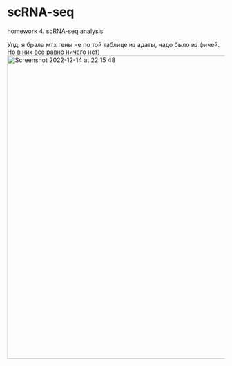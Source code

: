 # scRNA-seq

homework 4. scRNA-seq analysis



Упд: я брала мтх гены не по той таблице из адаты, надо было из фичей. Но в них все равно ничего нет) 
<img width="703" alt="Screenshot 2022-12-14 at 22 15 48" src="https://user-images.githubusercontent.com/60537368/207732687-b7a73542-49ec-4b79-abe4-8c5a2da0c776.png">
